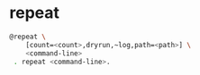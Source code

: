 # repeat

```bash
@repeat \
	[count=<count>,dryrun,~log,path=<path>] \
	<command-line>
 . repeat <command-line>.
```
